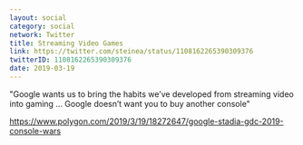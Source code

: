 ```yaml
---
layout: social
category: social
network: Twitter
title: Streaming Video Games
link: https://twitter.com/steinea/status/1108162265390309376
twitterID: 1108162265390309376
date: 2019-03-19
---
```


"Google wants us to bring the habits we’ve developed from streaming video into gaming ... Google doesn’t want you to buy another console"

<https://www.polygon.com/2019/3/19/18272647/google-stadia-gdc-2019-console-wars>
